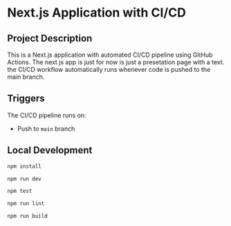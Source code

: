 # Next.js Application with CI/CD

## Project Description

This is a Next.js application with automated CI/CD pipeline using GitHub Actions. The next js app is just for now is just a presetation page with a text. the CI/CD workflow automatically runs whenever code is pushed to the main branch.


## Triggers

The CI/CD pipeline runs on:
- Push to `main` branch

## Local Development
```bash
npm install

npm run dev

npm test

npm run lint

npm run build
```
